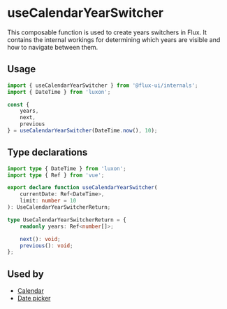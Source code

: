 # useCalendarYearSwitcher

This composable function is used to create years switchers in Flux. It contains the internal workings for determining which years are visible and how to navigate between them.

## Usage

```ts
import { useCalendarYearSwitcher } from '@flux-ui/internals';
import { DateTime } from 'luxon';

const {
    years,
    next,
    previous
} = useCalendarYearSwitcher(DateTime.now(), 10);
```

## Type declarations

```ts
import type { DateTime } from 'luxon';
import type { Ref } from 'vue';

export declare function useCalendarYearSwitcher(
    currentDate: Ref<DateTime>,
    limit: number = 10
): UseCalendarYearSwitcherReturn;

type UseCalendarYearSwitcherReturn = {
    readonly years: Ref<number[]>;

    next(): void;
    previous(): void;
};
```

## Used by

- [Calendar](../../guide/components/calendar)
- [Date picker](../../guide/components/date-picker)
